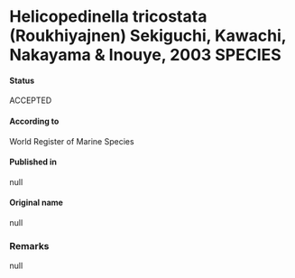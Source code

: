 Helicopedinella tricostata (Roukhiyajnen) Sekiguchi, Kawachi, Nakayama & Inouye, 2003 SPECIES
=======

#### Status
ACCEPTED

#### According to
World Register of Marine Species

#### Published in
null

#### Original name
null

### Remarks
null